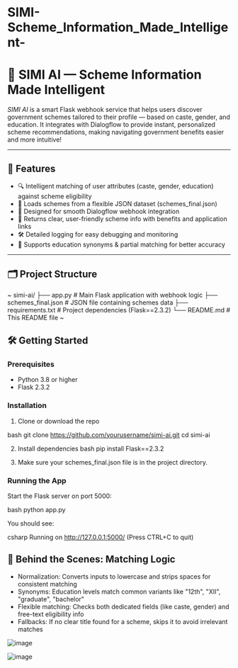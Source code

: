 # SIMI-Scheme_Information_Made_Intelligent-
# 🤖 SIMI AI — Scheme Information Made Intelligent

*SIMI AI* is a smart Flask webhook service that helps users discover government schemes tailored to their profile — based on caste, gender, and education. It integrates with Dialogflow to provide instant, personalized scheme recommendations, making navigating government benefits easier and more intuitive!

---

## 🌟 Features

- 🔍 Intelligent matching of user attributes (caste, gender, education) against scheme eligibility
- 📂 Loads schemes from a flexible JSON dataset (schemes_final.json)
- 🚀 Designed for smooth Dialogflow webhook integration
- 💬 Returns clear, user-friendly scheme info with benefits and application links
- 🛠️ Detailed logging for easy debugging and monitoring
- 🎯 Supports education synonyms & partial matching for better accuracy

---

## 🗂️ Project Structure

~ 
simi-ai/
├── app.py                  # Main Flask application with webhook logic
├── schemes_final.json      # JSON file containing schemes data
├── requirements.txt        # Project dependencies (Flask==2.3.2)
└── README.md               # This README file
~

## 🛠️ Getting Started

### Prerequisites

- Python 3.8 or higher
- Flask 2.3.2

### Installation

1. Clone or download the repo

bash
git clone https://github.com/yourusername/simi-ai.git
cd simi-ai

2. Install dependencies
bash
    pip install Flask==2.3.2

3. Make sure your schemes_final.json file is in the project directory.


### Running the App

Start the Flask server on port 5000:

bash
   python app.py

You should see:


csharp
  Running on http://127.0.0.1:5000/ (Press CTRL+C to quit)


## 🧠 Behind the Scenes: Matching Logic

* Normalization: Converts inputs to lowercase and strips spaces for consistent matching
* Synonyms: Education levels match common variants like "12th", "XII", "graduate", "bachelor"
* Flexible matching: Checks both dedicated fields (like caste, gender) and free-text eligibility info
* Fallbacks: If no clear title found for a scheme, skips it to avoid irrelevant matches

![image](https://github.com/user-attachments/assets/07a71079-d6d1-462f-baf9-12fdbd502ee5)

![image](https://github.com/user-attachments/assets/181498a6-a45f-4686-87be-e4728b6ffeb7)


